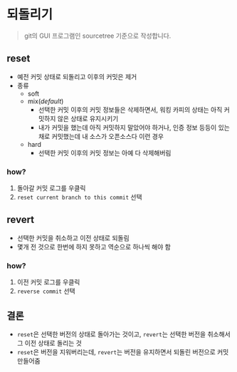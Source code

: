 # 되돌리기
> git의 GUI 프로그램인 sourcetree 기준으로 작성합니다.

## reset
- 예전 커밋 상태로 되돌리고 이후의 커밋은 제거
- 종류
  + soft
  + mix(_default_)
    * 선택한 커밋 이후의 커밋 정보들은 삭제하면서, 워킹 카피의 상태는 아직 커밋하지 않은 상태로 유지시키기
    * 내가 커밋을 했는데 아직 커밋하지 말았어야 하거나, 인증 정보 등등이 있는 채로 커밋했는데 내 소스가 오픈소스다 이런 경우
  + hard
    * 선택한 커밋 이후의 커밋 정보는 아예 다 삭제해버림
### how?
1. 돌아갈 커밋 로그를 우클릭
2. `reset current branch to this commit` 선택
## revert
- 선택한 커밋을 취소하고 이전 상태로 되돌림
- 몇개 전 것으로 한번에 하지 못하고 역순으로 하나씩 해야 함
### how?
1. 이전 커밋 로그를 우클릭
2. `reverse commit` 선택
## 결론
- `reset`은 선택한 버전의 상태로 돌아가는 것이고, `revert`는 선택한 버전을 취소해서 그 이전 상태로 돌리는 것
- `reset`은 버전을 지워버리는데, `revert`는 버전을 유지하면서 되돌린 버전으로 커밋 만들어줌
